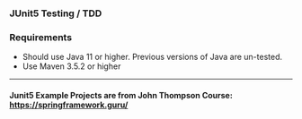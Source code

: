 ### JUnit5 Testing / TDD  

### Requirements
* Should use Java 11 or higher. Previous versions of Java are un-tested.
* Use Maven 3.5.2 or higher

---  
#### Junit5 Example Projects are from John Thompson Course: https://springframework.guru/
  
